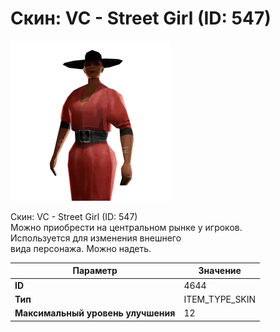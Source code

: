 # Скин: VC - Street Girl (ID: 547)

![Item Image](../img/4644.webp?raw=true)

Скин: VC - Street Girl (ID: 547)<br>Можно приобрести на центральном рынке у игроков.<br>Используется для изменения внешнего<br>вида персонажа. Можно надеть.


| Параметр | Значение |
|----------|----------|
| **ID** | 4644 |
| **Тип** | ITEM_TYPE_SKIN |
| **Максимальный уровень улучшения** | 12 |

